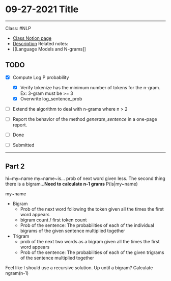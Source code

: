 # 09-27-2021 Title

---

Class: #NLP 
- [Class Notion page]()
- [Description](https://moodle.colgate.edu/mod/page/view.php?id=532477&inpopup=1)
Related notes:
- [[Language Models and N-grams]]

## TODO
- [x] Compute Log P probability
	- [x] Verify tokenize has the minimum number of tokens for the n-gram. Ex: 3-gram must be >= 3
	- [x] Overwrite log_sentence_prob
- [ ] Extend the algorithm to deal with n-grams where n > 2
- [ ] Report the behavior of the method _generate_sentence_ in a one-page report.
- [ ] Done
- [ ] Submitted


--- 

## Part 2
 hi~my~name
 my~name~is...
 prob of next word given less. The second thing there is a bigram...**Need to calculate n-1 grams**
 P(is|my~name)
 
 my~name
 
 - Bigram
	 - Prob of the next word following the token given all the times the first word appears
	 - bigram count / first token count
	 - Prob of the sentence: The probabilities of each of the individual bigrams of the given sentence multiplied together 
 - Trigram
	 - prob of the next two words as a bigram given all the times the first word appears
	 - Prob of the sentence: The probabilities of each of the given trigrams of the sentence multiplied together 

Feel like I should use a recursive solution. Up until a bigram? 
Calculate ngram(n-1)
 


